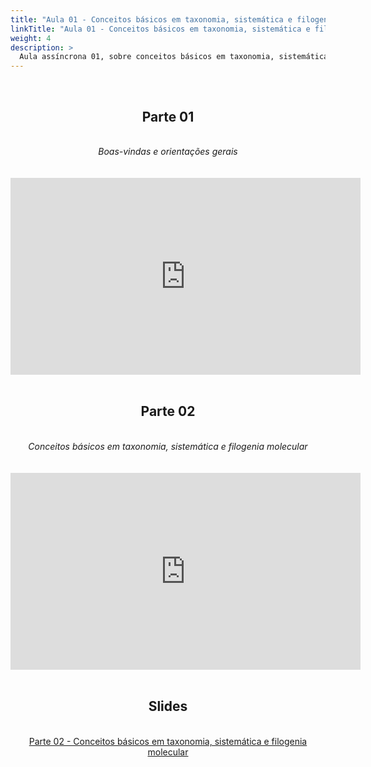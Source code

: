 ```yaml
---
title: "Aula 01 - Conceitos básicos em taxonomia, sistemática e filogenia molecular"
linkTitle: "Aula 01 - Conceitos básicos em taxonomia, sistemática e filogenia molecular"
weight: 4
description: >
  Aula assíncrona 01, sobre conceitos básicos em taxonomia, sistemática e filogenia molecular.
---
```


<br>
<div align="center">
<h2>Parte 01</h2>
<br>
<i>Boas-vindas e orientações gerais</i>
<br><br><br>
<iframe width="560" height="315" src="https://www.youtube.com/embed/WWm1CftDwHE" frameborder="0" allow="accelerometer; autoplay; clipboard-write; encrypted-media; gyroscope; picture-in-picture" allowfullscreen></iframe>
<br><br>

<h2>Parte 02</h2>
<br>
<i>Conceitos básicos em taxonomia, sistemática e filogenia molecular</i>
<br><br><br>
<iframe width="560" height="315" src="https://www.youtube.com/embed/d_iw6Wj7yDE" frameborder="0" allow="accelerometer; autoplay; clipboard-write; encrypted-media; gyroscope; picture-in-picture" allowfullscreen></iframe>
<br><br>

<h2>Slides</h2>
<br>
<a href="https://github.com/desirrepetters/gstreinamentoeconsultoria/raw/master/userguide/content/pt-br/filogenia/2024_01/aulas/slides/aula_01b.pdf">Parte 02 - Conceitos básicos em taxonomia, sistemática e filogenia molecular</a>
</div>
